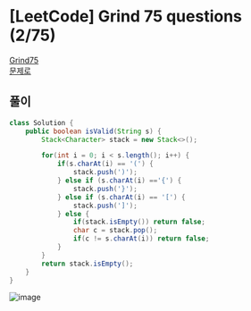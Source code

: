 # [LeetCode] Grind 75 questions (2/75)
<a href="https://www.techinterviewhandbook.org/grind75" target="_blank">Grind75</a>  
<a href="https://leetcode.com/problems/valid-parentheses/description/" target="_blank">문제로</a>

## 풀이
```java
class Solution {
    public boolean isValid(String s) {
        Stack<Character> stack = new Stack<>();

        for(int i = 0; i < s.length(); i++) {
            if(s.charAt(i) == '(') {
                stack.push(')');
            } else if (s.charAt(i) =='{') {
                stack.push('}');
            } else if (s.charAt(i) == '[') {
                stack.push(']');
            } else {
                if(stack.isEmpty()) return false;
                char c = stack.pop();
                if(c != s.charAt(i)) return false;
            }
        }
        return stack.isEmpty();
    }
}
```

![image](https://github.com/nullnull-kim/nullnull-kim.github.io/assets/77221161/1d4a93d4-1744-47db-bbbe-22cf45243343)
